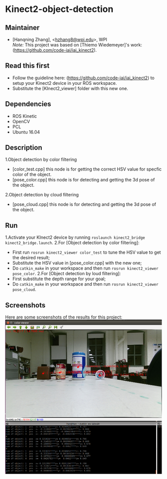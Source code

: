 # Kinect2-object-detection   
## Maintainer
- [Hanqning Zhang], <<hzhang8@wpi.edu>>, WPI   
*Note:* This project was based on [Thiemo Wiedemeyer]'s work:(https://github.com/code-iai/iai_kinect2).   
## Read this first
- Follow the guideline here: (https://github.com/code-iai/iai_kinect2) to setup your Kinect2 device in your ROS workspace.
- Substitute the [KInect2_viewer] folder with this new one. 

## Dependencies

- ROS Kinetic
- OpenCV
- PCL
- Ubuntu 16.04

## Description   
1.Object detection by color filtering  
- [color_test.cpp] this node is for getting the correct HSV value for specfic color of the object.
- [pose_color.cpp] this node is for detecting and getting the 3d pose of the object.    

2.Object detection by cloud filtering
- [pose_cloud.cpp] this node is for detecting and getting the 3d pose of the object.

## Run
1.Activate your KInect2 device by running `roslaunch kinect2_bridge kinect2_bridge.launch`.
2.For [Object detection by color filtering]:
- First run `rosrun kinect2_viewer color_test` to tune the HSV value to get the desired result;
- Substitute the HSV value in [pose_color.cpp] with the new one;
- Do `catkin_make` in your workspace and then run `rosrun kinect2_viewer pose_color`.
2.For [Object detection by loud filtering]:
- First substitute the depth range for your goal;
- Do `catkin_make` in your workspace and then run `rosrun kinect2_viewer pose_cloud`.

## Screenshots

Here are some screenshots of the results for this project:   
![pose_cloud image](https://github.com/Zhanghq8/Kinect2-object-detection/blob/master/pose_cloud.png)
